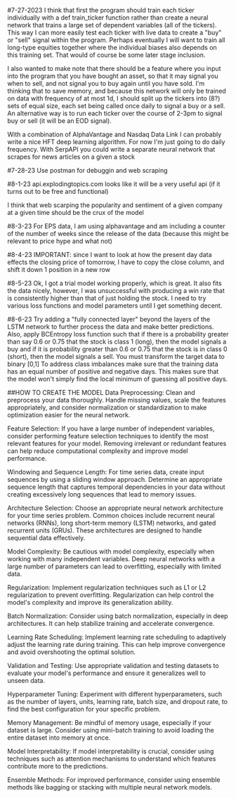 #7-27-2023
I think that first the program should train each ticker individually with a def train_ticker function rather than create a neural network that trains a large set of dependent variables (all of the tickers). This way I can more easily test each ticker with live data to create a "buy" or "sell" signal within the program.
Perhaps eventually I will want to train all long-type equities together where the individual biases also depends on this training set. That would of course be some later stage inclusion.

I also wanted to make note that there should be a feature where you input into the program that you have bought an asset, so that it may signal you when to sell, and not signal you to buy again until you have sold. I'm thinking that to save memory, and because this network will only be trained on data with frequency of at most 1d, I should split up the tickers into (8?) sets of equal size, each set being called once daily to signal a buy or a sell. An alternative way is to run each ticker over the course of 2-3pm to signal buy or sell (it will be an EOD signal).

With a combination of AlphaVantage and Nasdaq Data Link I can probably write a nice HFT deep learning algorithm. For now I'm just going to do daily frequency. With SerpAPI you could write a separate neural network that scrapes for news articles on a given a stock

#7-28-23
Use postman for debuggin and web scraping

#8-1-23
api.explodingtopics.com looks like it will be a very useful api (if it turns out to be free and functional)

I think that web scarping the popularity and sentiment of a given company at a given time should be the crux of the model

#8-3-23
For EPS data, I am using alphavantage and am including a counter of the number of weeks since the release of the data (because this might be relevant to price hype and what not)

#8-4-23
IMPORTANT: since I want to look at how the present day data effects the closing price of tomorrow, I have to copy the close column, and shift it down 1 position in a new row

#8-5-23
Ok, I got a trial model working properly, which is great. It also fits the data nicely, however, I was unsuccessful with producing a win rate that is consistently higher than that of just holding the stock. I need to try various loss functions and model parameters until I get something decent.

#8-6-23
Try adding a "fully connected layer" beyond the layers of the LSTM network to further process the data and make better predictions.
Also, apply BCEntropy loss function such that if there is a probability greater than say 0.6 or 0.75 that the stock is class 1 (long), then the model signals a buy
and if it is probability greater than 0.6 or 0.75 that the stock is in class 0 (short), then the model signals a sell.
You must transform the target data to binary [0,1]
To address class imbalances make sure that the training data has an equal number of positive and negative days. This makes sure that the model won't simply find the 
local minimum of guessing all positive days.

##HOW TO CREATE THE MODEL
Data Preprocessing: Clean and preprocess your data thoroughly. Handle missing values, scale the features appropriately, and consider normalization or standardization to make optimization easier for the neural network.

Feature Selection: If you have a large number of independent variables, consider performing feature selection techniques to identify the most relevant features for your model. Removing irrelevant or redundant features can help reduce computational complexity and improve model performance.

Windowing and Sequence Length: For time series data, create input sequences by using a sliding window approach. Determine an appropriate sequence length that captures temporal dependencies in your data without creating excessively long sequences that lead to memory issues.

Architecture Selection: Choose an appropriate neural network architecture for your time series problem. Common choices include recurrent neural networks (RNNs), long short-term memory (LSTM) networks, and gated recurrent units (GRUs). These architectures are designed to handle sequential data effectively.

Model Complexity: Be cautious with model complexity, especially when working with many independent variables. Deep neural networks with a large number of parameters can lead to overfitting, especially with limited data.

Regularization: Implement regularization techniques such as L1 or L2 regularization to prevent overfitting. Regularization can help control the model's complexity and improve its generalization ability.

Batch Normalization: Consider using batch normalization, especially in deep architectures. It can help stabilize training and accelerate convergence.

Learning Rate Scheduling: Implement learning rate scheduling to adaptively adjust the learning rate during training. This can help improve convergence and avoid overshooting the optimal solution.

Validation and Testing: Use appropriate validation and testing datasets to evaluate your model's performance and ensure it generalizes well to unseen data.

Hyperparameter Tuning: Experiment with different hyperparameters, such as the number of layers, units, learning rate, batch size, and dropout rate, to find the best configuration for your specific problem.

Memory Management: Be mindful of memory usage, especially if your dataset is large. Consider using mini-batch training to avoid loading the entire dataset into memory at once.

Model Interpretability: If model interpretability is crucial, consider using techniques such as attention mechanisms to understand which features contribute more to the predictions.

Ensemble Methods: For improved performance, consider using ensemble methods like bagging or stacking with multiple neural network models.